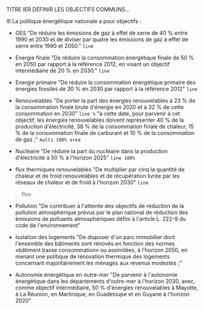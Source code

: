 TITRE IER
DÉFINIR LES OBJECTIFS COMMUNS...

III
 La politique énergétique nationale a pour objectifs :


* GES
"De réduire les émissions de gaz à effet de serre de 40 % entre 1990 et 2030 et de diviser par quatre les émissions de gaz à effet de serre entre 1990 et 2050."
`line`

* Energie finale
"De réduire la consommation énergétique finale de 50 % en 2050 par rapport à la référence 2012, en visant un objectif intermédiaire de 20 % en 2030."
`line`

* Energie primaire
"De réduire la consommation énergétique primaire des énergies fossiles de 30 % en 2030 par rapport à la référence 2012"
`line`

* Renouvelables
"De porter la part des énergies renouvelables à 23 % de la consommation finale brute d'énergie en 2020 et à 32 % de cette consommation en 2030"
`line %`
"à cette date, pour parvenir à cet objectif, les énergies renouvelables doivent représenter 40 % de la production d'électricité, 38 % de la consommation finale de chaleur, 15 % de la consommation finale de carburant et 10 % de la consommation de gaz ;"
`multi 100% area`


* Nucléaire
"De réduire la part du nucléaire dans la production d'électricité à 50 % à l'horizon 2025"
`line 100%`

* flux thermiques renouvelables
"De multiplier par cinq la quantité de chaleur et de froid renouvelables et de récupération livrée par les réseaux de chaleur et de froid à l'horizon 2030"
`line`

> flou

* Pollution
"De contribuer à l'atteinte des objectifs de réduction de la pollution atmosphérique prévus par le plan national de réduction des émissions de polluants atmosphériques défini à l'article L. 222-9 du code de l'environnement"


* Isolation des logements
"De disposer d'un parc immobilier dont l'ensemble des bâtiments sont rénovés en fonction des normes «bâtiment basse consommation» ou assimilées, à l'horizon 2050, en menant une politique de rénovation thermique des logements concernant majoritairement les ménages aux revenus modestes ;"

* Autonomie énergétique en outre-mer
"De parvenir à l'autonomie énergétique dans les départements d'outre-mer à l'horizon 2030, avec, comme objectif intermédiaire, 50 % d'énergies renouvelables à Mayotte, à  La Réunion, en Martinique, en Guadeloupe et en Guyane à l'horizon 2020"
